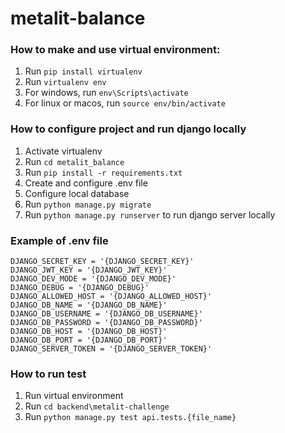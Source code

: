 # metalit-balance

### How to make and use virtual environment:

1. Run ```pip install virtualenv```
2. Run ```virtualenv env```
3. For windows, run ```env\Scripts\activate```
4. For linux or macos, run ```source env/bin/activate```

### How to configure project and run django locally
1. Activate virtualenv
2. Run ```cd metalit_balance```
3. Run ```pip install -r requirements.txt```
4. Create and configure .env file
5. Configure local database
6. Run ```python manage.py migrate```
7. Run ```python manage.py runserver``` to run django server locally

### Example of .env file
```
DJANGO_SECRET_KEY = '{DJANGO_SECRET_KEY}'
DJANGO_JWT_KEY = '{DJANGO_JWT_KEY}'
DJANGO_DEV_MODE = '{DJANGO_DEV_MODE}'
DJANGO_DEBUG = '{DJANGO_DEBUG}'
DJANGO_ALLOWED_HOST = '{DJANGO_ALLOWED_HOST}'
DJANGO_DB_NAME = '{DJANGO_DB_NAME}'
DJANGO_DB_USERNAME = '{DJANGO_DB_USERNAME}'
DJANGO_DB_PASSWORD = '{DJANGO_DB_PASSWORD}'
DJANGO_DB_HOST = '{DJANGO_DB_HOST}'
DJANGO_DB_PORT = '{DJANGO_DB_PORT}'
DJANGO_SERVER_TOKEN = '{DJANGO_SERVER_TOKEN}'
```

### How to run test

1. Run virtual environment
2. Run ```cd backend\metalit-challenge```
3. Run ```python manage.py test api.tests.{file_name}```